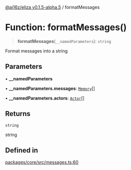 [@ai16z/eliza v0.1.5-alpha.5](../index.md) / formatMessages

# Function: formatMessages()

> **formatMessages**(`__namedParameters`): `string`

Format messages into a string

## Parameters

• **\_\_namedParameters**

• **\_\_namedParameters.messages**: [`Memory`](../interfaces/Memory.md)[]

• **\_\_namedParameters.actors**: [`Actor`](../interfaces/Actor.md)[]

## Returns

`string`

string

## Defined in

[packages/core/src/messages.ts:60](https://github.com/apollodao/apollo-agent/blob/main/packages/core/src/messages.ts#L60)
